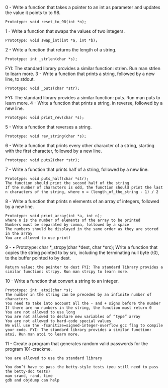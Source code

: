 0 - Write a function that takes a pointer to an int as parameter and updates the value it points to to 98.

    Prototype: void reset_to_98(int *n);

1 - Write a function that swaps the values of two integers.

    Prototype: void swap_int(int *a, int *b);

2 - Write a function that returns the length of a string.

    Prototype: int _strlen(char *s);

FYI: The standard library provides a similar function: strlen. Run man strlen to learn more. 3 - Write a function that prints a string, followed by a new line, to stdout.

    Prototype: void _puts(char *str);

FYI: The standard library provides a similar function: puts. Run man puts to learn more. 4 - Write a function that prints a string, in reverse, followed by a new line.

    Prototype: void print_rev(char *s);

5 - Write a function that reverses a string.

    Prototype: void rev_string(char *s);

6 - Write a function that prints every other character of a string, starting with the first character, followed by a new line.

    Prototype: void puts2(char *str);

7 - Write a function that prints half of a string, followed by a new line.

    Prototype: void puts_half(char *str);
    The function should print the second half of the string
    If the number of characters is odd, the function should print the last n characters of the string, where n = (length_of_the_string - 1) / 2

8 - Write a function that prints n elements of an array of integers, followed by a new line.

    Prototype: void print_array(int *a, int n);
    where n is the number of elements of the array to be printed
    Numbers must be separated by comma, followed by a space
    The numbers should be displayed in the same order as they are stored in the array
    You are allowed to use printf

9 - • Prototype: char *_strcpy(char *dest, char *src); Write a function that copies the string pointed to by src, including the terminating null byte (\0), to the buffer pointed to by dest.

    Return value: the pointer to dest FYI: The standard library provides a similar function: strcpy. Run man strcpy to learn more.

10 - Write a function that convert a string to an integer.

    Prototype: int _atoi(char *s);
    The number in the string can be preceded by an infinite number of characters
    You need to take into account all the - and + signs before the number
    If there are no numbers in the string, the function must return 0
    You are not allowed to use long
    You are not allowed to declare new variables of “type” array
    You are not allowed to hard-code special values
    We will use the -fsanitize=signed-integer-overflow gcc flag to compile your code. FYI: The standard library provides a similar function: atoi. Run man atoi to learn more.

11 - Create a program that generates random valid passwords for the program 101-crackme.

    You are allowed to use the standard library

    You don’t have to pass the betty-style tests (you still need to pass the betty-doc tests)
    man srand, rand, time
    gdb and objdump can help

